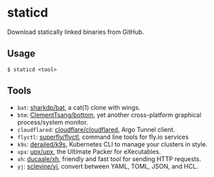staticd
=======

Download statically linked binaries from GitHub.

## Usage

```
$ staticd <tool>
```

## Tools

- `bat`: [sharkdp/bat][bat], a cat(1) clone with wings.
- `btm`: [ClementTsang/bottom][btm], yet another cross-platform graphical process/system monitor.
- `cloudflared`: [cloudflare/cloudflared][cloudflared], Argo Tunnel client.
- `flyctl`: [superfly/flyctl][flyctl], command line tools for fly.io services
- `k9s`: [derailed/k9s][k9s], Kubernetes CLI to manage your clusters in style.
- `upx`: [upx/upx][upx], the Ultimate Packer for eXecutables.
- `xh`: [ducaale/xh][xh], friendly and fast tool for sending HTTP requests.
- `yj`: [sclevine/yj][yj], convert between YAML, TOML, JSON, and HCL.

[bat]: https://github.com/sharkdp/bat
[btm]: https://github.com/ClementTsang/bottom
[cloudflared]: https://github.com/cloudflare/cloudflared
[flyctl]: https://github.com/superfly/flyctl
[k9s]: https://github.com/derailed/k9s
[upx]: https://github.com/upx/upx
[xh]: https://github.com/ducaale/xh
[yj]: https://github.com/sclevine/yj
